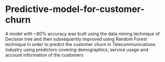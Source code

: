 # Predictive-model-for-customer-churn 
A model with ~80% accuracy was built using the data mining technique of Decision tree and then subsequently improved using Random Forest technique in order to predict the customer churn in Telecommunications industry using predictors covering demographics, service usage and account information of the customers


